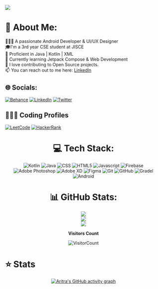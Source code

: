 <p>
   <img src="https://user-images.githubusercontent.com/80090908/178961128-15f46b9c-7fe5-465b-8379-8448b6029e0a.png"/>
 </p>

# 💫 About Me:
👨🏽‍💻 A passionate Android Developer & UI/UX Designer<br> 🎓I'm a 3rd year CSE student at JISCE<br>🏹 Proficient in Java | Kotlin | XML<br>🌱 Currently learning Jetpack Compose & Web Development<br>🚀 I love contributing to Open Source projects.<br>📫 You can reach out to me here: [LinkedIn](https://www.linkedin.com/in/aritra-das-/)<br>


## 🌐 Socials:
[![Behance](https://img.shields.io/badge/Behance-1769ff?logo=behance&logoColor=white)](https://www.behance.net/aritradas8) [![LinkedIn](https://img.shields.io/badge/LinkedIn-%230077B5.svg?logo=linkedin&logoColor=white)](https://www.linkedin.com/in/aritra-das-/) [![Twitter](https://img.shields.io/badge/Twitter-%231DA1F2.svg?logo=Twitter&logoColor=white)](https://twitter.com/aritratech) 


## 👨🏻‍💻 Coding Profiles

[![LeetCode](https://img.shields.io/badge/-LeetCode-FFA116?style=flat-square&logo=LeetCode&logoColor=black)](https://leetcode.com/aritrarick2002/)
[![HackerRank](https://img.shields.io/badge/-HackerRank-2EC866?style=flat-square&logo=HackerRank&logoColor=white)](https://www.hackerrank.com/aritrarick2002)
<div align="center" width=100%>

# 💻 Tech Stack:
![Kotlin](https://img.shields.io/badge/kotlin-%230095D5.svg?style=for-the-badge&logo=kotlin&logoColor=white) ![Java](https://img.shields.io/badge/java-%23ED8B00.svg?style=for-the-badge&logo=java&logoColor=white) ![CSS](https://img.shields.io/badge/CSS3-1572B6?style=for-the-badge&logo=css3&logoColor=white) ![HTML5](https://img.shields.io/badge/HTML5-E34F26?style=for-the-badge&logo=html5&logoColor=white) ![Javascript](https://img.shields.io/badge/JavaScript-323330?style=for-the-badge&logo=javascript&logoColor=F7DF1E) ![Firebase](https://img.shields.io/badge/firebase-%23039BE5.svg?style=for-the-badge&logo=firebase) ![Adobe Photoshop](https://img.shields.io/badge/adobephotoshop-%2331A8FF.svg?style=for-the-badge&logo=adobephotoshop&logoColor=white)  ![Adobe XD](https://img.shields.io/badge/Adobe%20XD-470137?style=for-the-badge&logo=Adobe%20XD&logoColor=#FF61F6) ![Figma](https://img.shields.io/badge/figma-%23F24E1E.svg?style=for-the-badge&logo=figma&logoColor=white) ![Git](https://img.shields.io/badge/Git-%2300C4CC.svg?style=for-the-badge&logo=Git&logoColor=white) ![GitHub](https://img.shields.io/badge/GitHub-100000?style=for-the-badge&logo=github&logoColor=white) ![Gradel](https://img.shields.io/badge/gradle-02303A?style=for-the-badge&logo=gradle&logoColor=white) ![Android](https://img.shields.io/badge/Android-3DDC84?style=for-the-badge&logo=android&logoColor=white)

# 📊 GitHub Stats:
<div align="center" width=100%>

![](https://github-readme-stats.vercel.app/api?username=aritra-tech&theme=prussian&hide_border=true&include_all_commits=true&count_private=false)<br/>
![](https://github-readme-streak-stats.herokuapp.com/?user=aritra-tech&theme=prussian&hide_border=true)<br/>
![](https://github-readme-stats.vercel.app/api/top-langs/?username=aritra-tech&theme=prussian&hide_border=true&include_all_commits=true&count_private=false&layout=compact)

</div>

 
**Visitors Count** 

![VisitorCount](https://profile-counter.glitch.me/{aritra-tech}/count.svg) </div>

# ⭐ Stats 
<div align="center">

[![Aritra's GitHub activity graph](https://activity-graph.herokuapp.com/graph?username=aritra-tech&theme=xcode)](https://github.com/aritra-tech) <br>

</div>


